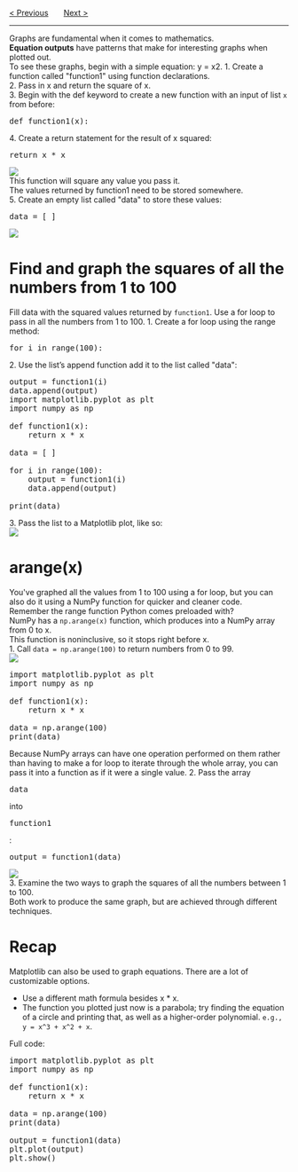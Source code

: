 <a href="/v3/Libraries/Arrays.md">&lt; Previous</a>
&nbsp;&nbsp;&nbsp;&nbsp;&nbsp;
<a href="/v3/Libraries/Graphing-Challenges.md">Next &gt;</a>
<hr>
Graphs are fundamental when it comes to mathematics.
<br>
<b>Equation outputs</b> have patterns that make for interesting graphs when plotted out.
<br>
To see these graphs, begin with a simple equation: y = x2.
1. Create a function called "function1" using function declarations.
<br>
2. Pass in x and return the square of x.
<br>
3. Begin with the  def  keyword to create a new function with an input of list <code>x</code> from before:
<pre>def function1(x):</pre>
4. Create a return statement for the result of x squared:
<pre>return x * x</pre>
<img src="https://i.imgur.com/95FmC4D.png">
<br>
This function will square any value you pass it.
<br>
The values returned by  function1  need to be stored somewhere.
<br>
5. Create an empty list called "data" to store these values:
<pre>data = [ ]</pre>
<img src="https://i.imgur.com/JKu8gc2.png">
<br>
<h1>Find and graph the squares of all the numbers from 1 to 100</h1>
Fill data with the squared values returned by <code>function1</code>. Use a for loop to pass in all the numbers from 1 to 100.
1. Create a for loop using the range method:
<pre>for i in range(100):</pre>
2. Use the list’s append function add it to the list called "data":
<pre>
output = function1(i)
data.append(output)
import matplotlib.pyplot as plt
import numpy as np<br>
def function1(x):
    return x * x<br>
data = [ ]<br>
for i in range(100):
    output = function1(i)
    data.append(output)<br>
print(data)
</pre>
3. Pass the list to a Matplotlib plot, like so:
<br>
<img src="https://i.imgur.com/w4iGZlh.jpg">
<br>
<h1>arange(x)</h1>
You've graphed all the values from 1 to 100 using a for loop, but you can also do it using a NumPy function for quicker and cleaner code.
<br>
Remember the range function Python comes preloaded with?
<br>
NumPy has a <code>np.arange(x)</code> function, which produces into a NumPy array from 0 to x.
<br>
This function is noninclusive, so it stops right before x.
<br>
1. Call <code>data = np.arange(100)</code> to return numbers from 0 to 99.
<br>
<img src="https://i.imgur.com/TtFa1yC.jpg">
<pre>
import matplotlib.pyplot as plt
import numpy as np<br>
def function1(x):
    return x * x<br>
data = np.arange(100)
print(data)
</pre>
Because NumPy arrays can have one operation performed on them rather than having to make a for loop to iterate through the whole array, you can pass it into a function as if it were a single value.
2. Pass the array <pre>data</pre> into <pre>function1</pre>:
<pre>output = function1(data)</pre>
<img src="https://i.imgur.com/w4iGZlh.jpg">
<br>
3. Examine the two ways to graph the squares of all the numbers between 1 to 100.
<br>
Both work to produce the same graph, but are achieved through different techniques.
<h1>Recap</h1>
Matplotlib can also be used to graph equations. There are a lot of customizable options.
<ul>
  <li>Use a different math formula besides x * x.</li>
  <li>The function you plotted just now is a parabola; try finding the equation of a circle and printing that, as well as a higher-order polynomial. <code>e.g., y = x^3 + x^2 + x</code>.</li>
</ul>
Full code:
<pre>
import matplotlib.pyplot as plt
import numpy as np<br>
def function1(x):
    return x * x<br>
data = np.arange(100)
print(data)<br>
output = function1(data)
plt.plot(output)
plt.show()
</pre>
